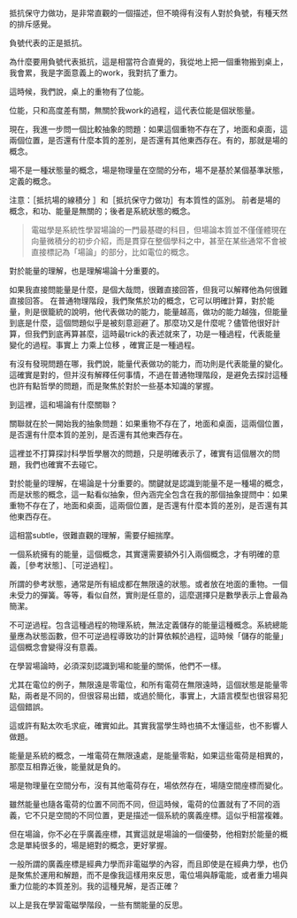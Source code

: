 抵抗保守力做功，是非常直觀的一個描述，但不曉得有沒有人對於負號，有種天然的排斥感覺。

負號代表的正是抵抗。

為什麼要用負號代表抵抗，這是相當符合直覺的，我從地上把一個重物搬到桌上，我會累，我是字面意義上的work，我對抗了重力。

這時候，我們說，桌上的重物有了位能。

位能，只和高度差有關，無關於我work的過程，這代表位能是個狀態量。

現在，我進一步問一個比較抽象的問題：如果這個重物不存在了，地面和桌面，這兩個位置，是否還有什麼本質的差別，是否還有其他東西存在。有的，那就是場的概念。

場不是一種狀態量的概念，場是物理量在空間的分布，場不是基於某個基準狀態，定義的概念。

注意：［抵抗場的線積分 ］和［抵抗保守力做功］有本質性的區別。
前者是場的概念，和功、能量是無關的；後者是系統狀態的概念。

>電磁學是系統性學習場論的一門最基礎的科目，但場論本質並不僅僅體現在向量微積分的初步介紹，而是貫穿在整個學科之中，甚至在某些通常不會被直接標記為「場論」的部分，比如電位的概念。

對於能量的理解，也是理解場論十分重要的。

如果我直接問能量是什麼，是個大哉問，很難直接回答，但我可以解釋他為何很難直接回答。
在普通物理階段，我們聚焦於功的概念，它可以明確計算，對於能量，則是很籠統的說明，他代表做功的能力，能量越高，做功的能力越強，但能量到底是什麼，這個問題似乎是被刻意迴避了。那麼功又是什麼呢？儘管他很好計算，但我們到底再算甚麼，這時最trick的表述就來了，功是一種過程，代表能量變化的過程。事實上 力乘上位移 ，確實正是一種過程。

有沒有發現問題在哪，我們說，能量代表做功的能力，而功則是代表能量的變化。這確實是對的，但并沒有解釋任何事情，不過在普通物理階段，是避免去探討這種也許有點哲學的問題，而是聚焦於對於一些基本知識的掌握。

到這裡，這和場論有什麼關聯？

關聯就在於一開始我的抽象問題：如果重物不存在了，地面和桌面，這兩個位置，是否還有什麼本質的差別，是否還有其他東西存在。

這裡並不打算探討科學哲學層次的問題，只是明確表示了，確實有這個層次的問題，我們也確實不去碰它。

對於能量的理解，在場論是十分重要的。關鍵就是認識到能量不是一種場的概念，而是狀態的概念，這一點看似抽象，但內涵完全包含在我的那個抽象提問中：如果重物不存在了，地面和桌面，這兩個位置，是否還有什麼本質的差別，是否還有其他東西存在。

這相當subtle，很難直觀的理解，需要仔細揣摩。

一個系統擁有的能量，這個概念，其實還需要額外引入兩個概念，才有明確的意義，［參考狀態］、［可逆過程］。

所謂的參考狀態，通常是所有組成都在無限遠的狀態。或者放在地面的重物。一個未受力的彈簧。等等，看似自然，實則是任意的，這麼選擇只是數學表示上會最為簡潔。

不可逆過程。包含這種過程的物理系統，無法定義儲存的能量這種概念。系統總能量應為狀態函數，但不可逆過程導致功的計算依賴於過程，這時候「儲存的能量」這個概念會變得沒有意義。

在學習場論時，必須深刻認識到場和能量的關係，他們不一樣。

尤其在電位的例子，無限遠是零電位，和所有電荷在無限遠時，這個狀態是能量零點，兩者是不同的，但很容易出錯，或過於簡化，事實上，大語言模型也很容易犯這個錯誤。

這或許有點太吹毛求疵，確實如此。其實我當學生時也搞不太懂這些，也不影響人做題。

能量是系統的概念，一堆電荷在無限遠處，是能量零點，如果這些電荷是相異的，那麼互相靠近後，能量就是負的。

場是物理量在空間分布，沒有其他電荷存在，場依然存在，場隨空間座標而變化。

雖然能量也隨各電荷的位置不同而不同，但這時候，電荷的位置就有了不同的涵義，它不只是空間的不同位置，更是描述一個系統的廣義座標。這似乎相當複雜。

但在場論，你不必在乎廣義座標，其實這就是場論的一個優勢，他相對於能量的概念是單純很多的，場是絕對的概念，更好掌握。

一般所謂的廣義座標是經典力學而非電磁學的內容，而且即使是在經典力學，也仍是聚焦於運用和解題，而不是像我這樣用來反思，電位場與靜電能，或者重力場與重力位能的本質差別。我的這種見解，是否正確？

以上是我在學習電磁學階段，一些有關能量的反思。
